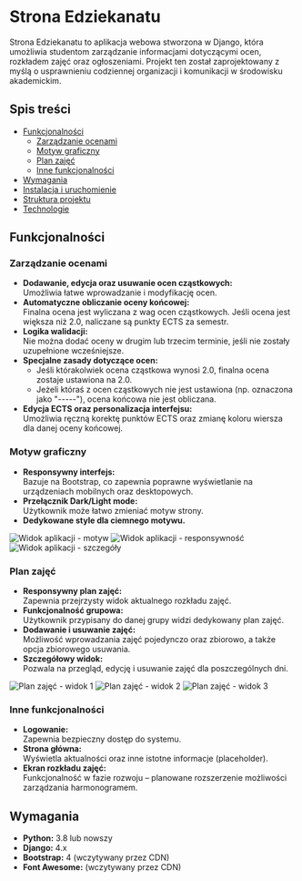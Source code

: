 # Strona Edziekanatu

Strona Edziekanatu to aplikacja webowa stworzona w Django, która umożliwia studentom zarządzanie informacjami dotyczącymi ocen, rozkładem zajęć oraz ogłoszeniami. Projekt ten został zaprojektowany z myślą o usprawnieniu codziennej organizacji i komunikacji w środowisku akademickim.

## Spis treści

- [Funkcjonalności](#funkcjonalności)
  - [Zarządzanie ocenami](#zarządzanie-ocenami)
  - [Motyw graficzny](#motyw-graficzny)
  - [Plan zajęć](#plan-zajęć)
  - [Inne funkcjonalności](#inne-funkcjonalności)
- [Wymagania](#wymagania)
- [Instalacja i uruchomienie](#instalacja-i-uruchomienie)
- [Struktura projektu](#struktura-projektu)
- [Technologie](#technologie)

## Funkcjonalności

### Zarządzanie ocenami

- **Dodawanie, edycja oraz usuwanie ocen cząstkowych:**  
  Umożliwia łatwe wprowadzanie i modyfikację ocen.
- **Automatyczne obliczanie oceny końcowej:**  
  Finalna ocena jest wyliczana z wag ocen cząstkowych. Jeśli ocena jest większa niż 2.0, naliczane są punkty ECTS za semestr.
- **Logika walidacji:**  
  Nie można dodać oceny w drugim lub trzecim terminie, jeśli nie zostały uzupełnione wcześniejsze.
- **Specjalne zasady dotyczące ocen:**  
  - Jeśli którakolwiek ocena cząstkowa wynosi 2.0, finalna ocena zostaje ustawiona na 2.0.  
  - Jeżeli któraś z ocen cząstkowych nie jest ustawiona (np. oznaczona jako "-----"), ocena końcowa nie jest obliczana.
- **Edycja ECTS oraz personalizacja interfejsu:**  
  Umożliwia ręczną korektę punktów ECTS oraz zmianę koloru wiersza dla danej oceny końcowej.

### Motyw graficzny

- **Responsywny interfejs:**  
  Bazuje na Bootstrap, co zapewnia poprawne wyświetlanie na urządzeniach mobilnych oraz desktopowych.
- **Przełącznik Dark/Light mode:**  
  Użytkownik może łatwo zmieniać motyw strony.
- **Dedykowane style dla ciemnego motywu.**

![Widok aplikacji - motyw](https://github.com/user-attachments/assets/0b934085-3b5d-474f-8f1f-bf43644b8043)
![Widok aplikacji - responsywność](https://github.com/user-attachments/assets/a7c6fc5f-21d6-44e9-a32b-e9038b2e30d0)
![Widok aplikacji - szczegóły](https://github.com/user-attachments/assets/a9eb7292-3042-4d6d-bd82-5a9b6331c406)

### Plan zajęć

- **Responsywny plan zajęć:**  
  Zapewnia przejrzysty widok aktualnego rozkładu zajęć.
- **Funkcjonalność grupowa:**  
  Użytkownik przypisany do danej grupy widzi dedykowany plan zajęć.
- **Dodawanie i usuwanie zajęć:**  
  Możliwość wprowadzania zajęć pojedynczo oraz zbiorowo, a także opcja zbiorowego usuwania.
- **Szczegółowy widok:**  
  Pozwala na przegląd, edycję i usuwanie zajęć dla poszczególnych dni.

![Plan zajęć - widok 1](https://github.com/user-attachments/assets/bfd7cd18-0e2f-4d6b-bb75-d721fbdec299)
![Plan zajęć - widok 2](https://github.com/user-attachments/assets/8e36a87a-d2f0-41b4-8ab5-b1f9230d9f49)
![Plan zajęć - widok 3](https://github.com/user-attachments/assets/273675f2-ae67-4822-a3c7-259a0021c7ac)

### Inne funkcjonalności

- **Logowanie:**  
  Zapewnia bezpieczny dostęp do systemu.
- **Strona główna:**  
  Wyświetla aktualności oraz inne istotne informacje (placeholder).
- **Ekran rozkładu zajęć:**  
  Funkcjonalność w fazie rozwoju – planowane rozszerzenie możliwości zarządzania harmonogramem.

## Wymagania

- **Python:** 3.8 lub nowszy
- **Django:** 4.x
- **Bootstrap:** 4 (wczytywany przez CDN)
- **Font Awesome:** (wczytywany przez CDN)

